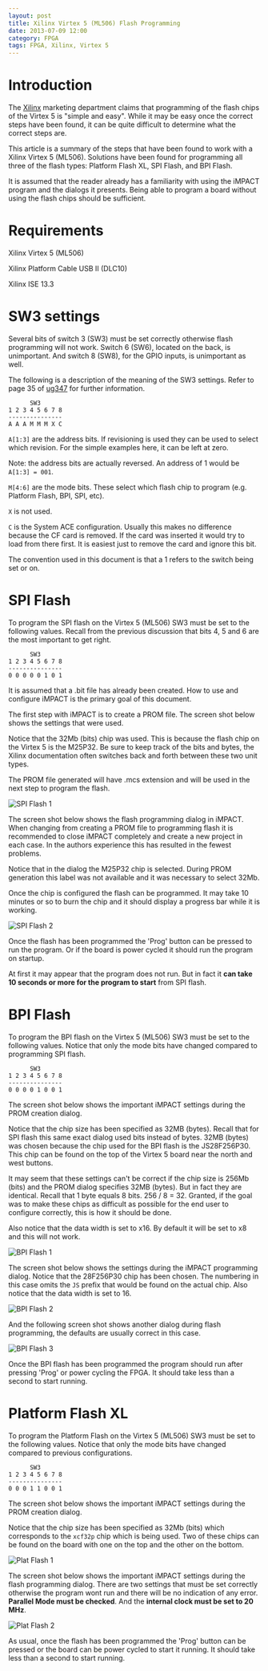 ```yaml
---
layout: post
title: Xilinx Virtex 5 (ML506) Flash Programming
date: 2013-07-09 12:00
category: FPGA
tags: FPGA, Xilinx, Virtex 5
---
```


# Introduction

The [Xilinx][Xilinx] marketing department claims that programming
of the flash chips of the Virtex 5 is "simple and easy".
While it may be easy once the correct steps have been found,
it can be quite difficult to determine what the correct steps are.

This article is a summary of the steps that have been found to work
with a Xilinx Virtex 5 (ML506).  Solutions have been found for
programming all three of the flash types: Platform Flash XL, SPI Flash,
and BPI Flash.

It is assumed that the reader already has a familiarity with using the
iMPACT program and the dialogs it presents.  Being able to program a
board without using the flash chips should be sufficient.

# Requirements

  Xilinx Virtex 5 (ML506)

  Xilinx Platform Cable USB II (DLC10)

  Xilinx ISE 13.3

# SW3 settings

Several bits of switch 3 (SW3) must be set correctly otherwise
flash programming will not work.  Switch 6 (SW6), located on the back,
is unimportant.  And switch 8 (SW8), for the GPIO inputs, is unimportant
as well.

The following is a description of the meaning of the SW3 settings.
Refer to page 35 of [ug347][ug347] for further information.

 [ug347]: http://www.xilinx.com/support/documentation/boards_and_kits/ug347.pdf

          SW3
    1 2 3 4 5 6 7 8
    ---------------
    A A A M M M X C

`A[1:3]` are the address bits.  If revisioning is used they can be
used to select which revision.  For the simple examples here, it
can be left at zero.

Note: the address bits are actually reversed.
An address of 1 would be `A[1:3] = 001`.

`M[4:6]` are the mode bits.  These select which flash chip to program
(e.g. Platform Flash, BPI, SPI, etc).

`X` is not used.

`C` is the System ACE configuration.  Usually this makes no difference
because the CF card is removed.  If the card was inserted it would
try to load from there first.  It is easiest just to remove the card
and ignore this bit.

The convention used in this document is that a 1 refers to the switch
being set or on.

# SPI Flash

To program the SPI flash on the Virtex 5 (ML506) SW3 must be set
to the following values.  Recall from the previous discussion that
bits 4, 5 and 6 are the most important to get right.

          SW3
    1 2 3 4 5 6 7 8
    ---------------
    0 0 0 0 0 1 0 1

It is assumed that a .bit file has already been created.
How to use and configure iMPACT is the primary goal of this document.

The first step with iMPACT is to create a PROM file.
The screen shot below shows the settings that were used.

Notice that the 32Mb (bits) chip was used.  This is because the flash
chip on the Virtex 5 is the M25P32.  Be sure to keep track of the bits
and bytes, the Xilinx documentation often switches back and forth between
these two unit types.

The PROM file generated will have .mcs extension and will be used
in the next step to program the flash.

![SPI Flash 1]({{site.url}}/images/spi_flash-v5-01.jpg)

The screen shot below shows the flash programming dialog in iMPACT.
When changing from creating a PROM file to programming flash it is
recommended to close iMPACT completely and create a new project in
each case.  In the authors experience this has resulted in the fewest
problems.

Notice that in the dialog the M25P32 chip is selected.
During PROM generation this label was not available and it was necessary
to select 32Mb.

Once the chip is configured the flash can be programmed.  It may take
10 minutes or so to burn the chip and it should display a progress
bar while it is working.

![SPI Flash 2]({{site.url}}/images/spi_flash-v5-02.jpg)

Once the flash has been programmed the 'Prog' button can be pressed to
run the program.  Or if the board is power cycled it should run the
program on startup.

At first it may appear that the program does not run.
But in fact it **can take 10 seconds or more for the
program to start** from SPI flash.

# BPI Flash

To program the BPI flash on the Virtex 5 (ML506) SW3 must be set
to the following values.  Notice that only the mode bits have
changed compared to programming SPI flash.

          SW3
    1 2 3 4 5 6 7 8
    ---------------
    0 0 0 0 1 0 0 1

The screen shot below shows the important iMPACT settings
during the PROM creation dialog.

Notice that the chip size has been specified as 32MB (bytes).
Recall that for SPI flash this same exact dialog used bits instead of
bytes.  32MB (bytes) was chosen because the chip used for the BPI
flash is the JS28F256P30.  This chip can be found on the top of the
Virtex 5 board near the north and west buttons.

It may seem that these settings can't be correct if the chip size
is 256Mb (bits) and the PROM dialog specifies 32MB (bytes).
But in fact they are identical.
Recall that 1 byte equals 8 bits.  256 / 8 = 32.
Granted, if the goal was to make these chips as difficult as possible
for the end user to configure correctly, this is how it should be done.

Also notice that the data width is set to x16.
By default it will be set to x8 and this will not work.

![BPI Flash 1]({{site.url}}/images/bpi_flash-v5-01.jpg)

The screen shot below shows the settings during the iMPACT programming
dialog.  Notice that the 28F256P30 chip has been chosen.
The numbering in this case omits the `JS` prefix that would be found
on the actual chip.  Also notice that the data width is set to 16.

![BPI Flash 2]({{site.url}}/images/bpi_flash-v5-02.jpg)

And the following screen shot shows another dialog during flash programming,
the defaults are usually correct in this case.

![BPI Flash 3]({{site.url}}/images/bpi_flash-v5-03.jpg)

Once the BPI flash has been programmed the program should run after
pressing 'Prog' or power cycling the FPGA.
It should take less than a second to start running.

# Platform Flash XL

To program the Platform Flash on the Virtex 5 (ML506) SW3 must be set
to the following values.  Notice that only the mode bits have
changed compared to previous configurations.

          SW3
    1 2 3 4 5 6 7 8
    ---------------
    0 0 0 1 1 0 0 1

The screen shot below shows the important iMPACT settings during
the PROM creation dialog.

Notice that the chip size has been specified as 32Mb (bits) which
corresponds to the `xcf32p` chip which is being used.  Two of these
chips can be found on the board with one on the top and the other on
the bottom.

![Plat Flash 1]({{site.url}}/images/plat_flash-v5-01.jpg)

The screen shot below shows the important iMPACT settings during
the flash programming dialog.  There are two settings that must
be set correctly otherwise the program wont run and there will be
no indication of any error.  **Parallel Mode must be checked**.
And the **internal clock must be set to 20 MHz**.

![Plat Flash 2]({{site.url}}/images/plat_flash-v5-02.jpg)

As usual, once the flash has been programmed the 'Prog' button can
be pressed or the board can be power cycled to start it running.
It should take less than a second to start running.

 [Xilinx]: http://www.xilinx.com

